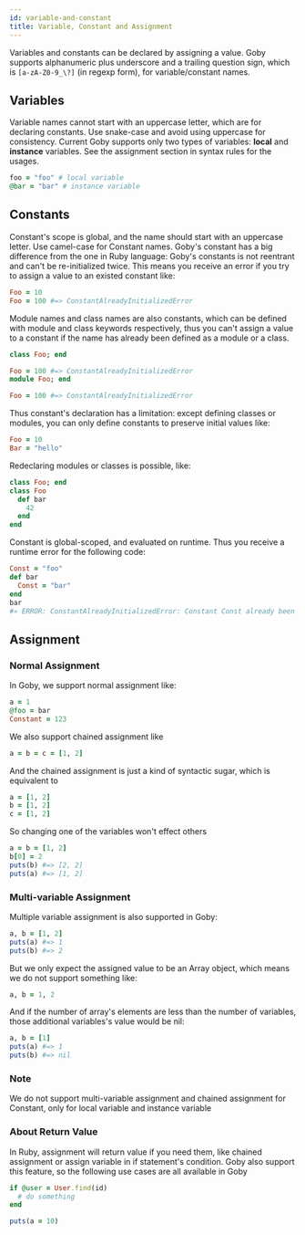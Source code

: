```yaml
---
id: variable-and-constant
title: Variable, Constant and Assignment
---
```


Variables and constants can be declared by assigning a value. Goby supports alphanumeric plus underscore and a trailing question sign, which is `[a-zA-Z0-9_\?]` (in regexp form), for variable/constant names.

## Variables

Variable names cannot start with an uppercase letter, which are for declaring constants. Use snake-case and avoid using uppercase for consistency.
Current Goby supports only two types of variables: **local** and **instance** variables. See the assignment section in syntax rules for the usages.

```ruby
foo = "foo" # local variable
@bar = "bar" # instance variable
```

## Constants

Constant's scope is global, and the name should start with an uppercase letter. Use camel-case for Constant names.
Goby's constant has a big difference from the one in Ruby language: Goby's constants is not reentrant and can't be re-initialized twice. This means you receive an error if you try to assign a value to an existed constant like:

```ruby
Foo = 10
Foo = 100 #=> ConstantAlreadyInitializedError
```

Module names and class names are also constants, which can be defined with module and class keywords respectively, thus you can't assign a value to a constant if the name has already been defined as a module or a class.

```ruby
class Foo; end

Foo = 100 #=> ConstantAlreadyInitializedError
module Foo; end

Foo = 100 #=> ConstantAlreadyInitializedError
```

Thus constant's declaration has a limitation: except defining classes or modules, you can only define constants to preserve initial values like:

```ruby
Foo = 10
Bar = "hello"
```

Redeclaring modules or classes is possible, like:

```ruby
class Foo; end
class Foo
  def bar
    42
  end
end
```

Constant is global-scoped, and evaluated on runtime. Thus you receive a runtime error for the following code:

```ruby
Const = "foo"
def bar
  Const = "bar"
end
bar
#» ERROR: ConstantAlreadyInitializedError: Constant Const already been initialized. Can't assign value to a constant twice.. At :2
```

## Assignment

### Normal Assignment

In Goby, we support normal assignment like:

```ruby
a = 1
@foo = bar
Constant = 123
```

We also support chained assignment like

```ruby
a = b = c = [1, 2]
```

And the chained assignment is just a kind of syntactic sugar, which is equivalent to

```ruby
a = [1, 2]
b = [1, 2]
c = [1, 2]
```

So changing one of the variables won't effect others

```ruby
a = b = [1, 2]
b[0] = 2
puts(b) #=> [2, 2]
puts(a) #=> [1, 2]
```

### Multi-variable Assignment

Multiple variable assignment is also supported in Goby:

```ruby
a, b = [1, 2]
puts(a) #=> 1
puts(b) #=> 2
```
But we only expect the assigned value to be an Array object, which means we do not support something like:

```ruby
a, b = 1, 2
```

And if the number of array's elements are less than the number of variables, those additional variables's value would be nil:

```ruby
a, b = [1]
puts(a) #=> 1
puts(b) #=> nil
```

### Note

We do not support multi-variable assignment and chained assignment for Constant, only for local variable and instance variable
### About Return Value

In Ruby, assignment will return value if you need them, like chained assignment or assign variable in if statement's condition. Goby also support this feature, so the following use cases are all available in Goby

```ruby
if @user = User.find(id)
  # do something
end

puts(a = 10)
```


